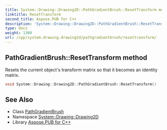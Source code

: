 ```yaml
---
title: System::Drawing::Drawing2D::PathGradientBrush::ResetTransform method
linktitle: ResetTransform
second_title: Aspose.PUB for C++
description: 'System::Drawing::Drawing2D::PathGradientBrush::ResetTransform method. Resets the current object''s transform matrix so that it becomes an identity matrix in C++.'
type: docs
weight: 1300
url: /cpp/system.drawing.drawing2d/pathgradientbrush/resettransform/
---
```

## PathGradientBrush::ResetTransform method


Resets the current object's transform matrix so that it becomes an identity matrix.

```cpp
void System::Drawing::Drawing2D::PathGradientBrush::ResetTransform()
```

## See Also

* Class [PathGradientBrush](../)
* Namespace [System::Drawing::Drawing2D](../../)
* Library [Aspose.PUB for C++](../../../)
